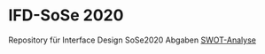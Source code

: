 # IFD-SoSe 2020

Repository für Interface Design SoSe2020 Abgaben
[SWOT-Analyse](https://webuser.hs-furtwangen.de/~raschpic/IFD/SWOT-IFD-01.png)
